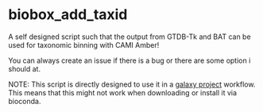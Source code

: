# biobox_add_taxid
A self designed script such that the output from GTDB-Tk and BAT can be used for taxonomic binning with CAMI Amber!

You can always create an issue if there is a bug or there are some option i should at.

NOTE: This script is directly designed to use it in a [galaxy project](https://usegalaxy.org) workflow. This means that this might not work when downloading or install it via bioconda. 
